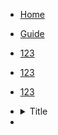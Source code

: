 <!-- docs/_sidebar.md -->

- [Home](/README.md)
- [Guide](/zh/aaa.md)
- [123](/zh/aaa.md)
- [123](/zh/aaa.md)
- [123](/zh/aaa.md)

- <details>
         <summary>Title</summary>

  - **Getting started**

  - [Quick start](quickstart.md)
    [Writing more pages](more-pages.md)
    [Custom navbar](custom-navbar.md)
    [Cover page](cover.md)

- </details>
